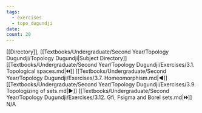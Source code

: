 ```yaml
---
tags:
  - exercises
  - topo_dugundji
date: 
count: 20
---
```

[[Directory]], [[Textbooks/Undergraduate/Second Year/Topology Dugundji/Topology Dugundji|Subject Directory]]
[[Textbooks/Undergraduate/Second Year/Topology Dugundji/Exercises/3.1. Topological spaces.md|🞀🞀]] [[Textbooks/Undergraduate/Second Year/Topology Dugundji/Exercises/3.7. Homeomorphism.md|◀]] [[Textbooks/Undergraduate/Second Year/Topology Dugundji/Exercises/3.9. Topologizing of sets.md|▶]] [[Textbooks/Undergraduate/Second Year/Topology Dugundji/Exercises/3.12. Gfi, Fsigma and Borel sets.md|🞂🞂]]
N/A
